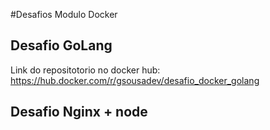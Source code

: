#Desafios Modulo Docker

## Desafio GoLang
Link do repositotorio no docker hub: https://hub.docker.com/r/gsousadev/desafio_docker_golang

## Desafio Nginx + node



